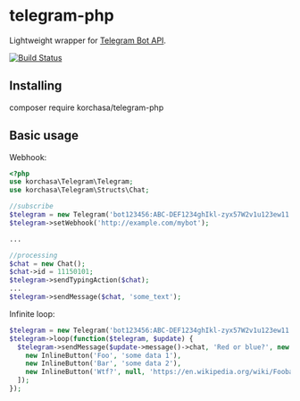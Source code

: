 # telegram-php

Lightweight wrapper for [Telegram Bot API](https://core.telegram.org/bots/api).

[![Build Status](https://travis-ci.org/korchasa/telegram-php.svg)](https://travis-ci.org/korchasa/telegram-php)

## Installing

composer require korchasa/telegram-php

## Basic usage 
Webhook:
```php
<?php
use korchasa\Telegram\Telegram;
use korchasa\Telegram\Structs\Chat;

//subscribe
$telegram = new Telegram('bot123456:ABC-DEF1234ghIkl-zyx57W2v1u123ew11');
$telegram->setWebhook('http://example.com/mybot');

...

//processing
$chat = new Chat();
$chat->id = 11150101;
$telegram->sendTypingAction($chat);
...
$telegram->sendMessage($chat, 'some_text');
```
Infinite loop:
```php
$telegram = new Telegram('bot123456:ABC-DEF1234ghIkl-zyx57W2v1u123ew11', 'telegram.log');
$telegram->loop(function($telegram, $update) {
  $telegram->sendMessage($update->message()->chat, 'Red or blue?', new InlineKeyboard([
    new InlineButton('Foo', 'some data 1'),
    new InlineButton('Bar', 'some data 2'),
    new InlineButton('Wtf?', null, 'https://en.wikipedia.org/wiki/Foobar'),
  ]);
});
```
